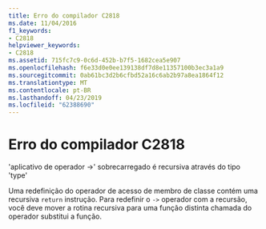 ```yaml
---
title: Erro do compilador C2818
ms.date: 11/04/2016
f1_keywords:
- C2818
helpviewer_keywords:
- C2818
ms.assetid: 715fc7c9-0c6d-452b-b7f5-1682cea5e907
ms.openlocfilehash: f6e33d0e0ee139138df7d8e11357100b3ec3a1a9
ms.sourcegitcommit: 0ab61bc3d2b6cfbd52a16c6ab2b97a8ea1864f12
ms.translationtype: MT
ms.contentlocale: pt-BR
ms.lasthandoff: 04/23/2019
ms.locfileid: "62388690"
---
```

# <a name="compiler-error-c2818"></a>Erro do compilador C2818

'aplicativo de operador ->' sobrecarregado é recursiva através do tipo 'type'

Uma redefinição do operador de acesso de membro de classe contém uma recursiva `return` instrução. Para redefinir o `->` operador com a recursão, você deve mover a rotina recursiva para uma função distinta chamada do operador substitui a função.